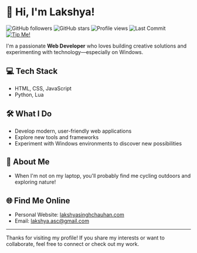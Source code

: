 # 👋 Hi, I'm Lakshya!

![GitHub followers](https://img.shields.io/github/followers/lakshyaelite?label=Followers&style=for-the-badge&logo=github)
![GitHub stars](https://img.shields.io/github/stars/lakshyaelite?affiliation=OWNER%2CCOLLABORATOR%2CORGANIZATION_MEMBER&style=for-the-badge&logo=github)
![Profile views](https://komarev.com/ghpvc/?username=lakshyaelite&style=for-the-badge&color=blue)
![Last Commit](https://img.shields.io/github/last-commit/lakshyaelite/lakshyaelite?style=for-the-badge&logo=git)
[![Tip Me!](https://img.shields.io/badge/Tip%20Me%20%E2%9D%A4%EF%B8%8F-get%20me%20toffee-green?style=for-the-badge&logo=phonepe)](https://getmetoffee.vercel.app/payment.html?upiId=8320390785@pz&name=Lakshya+Singh+Chauhan&price=10)

I'm a passionate **Web Developer** who loves building creative solutions and experimenting with technology—especially on Windows.

## 💻 Tech Stack
- HTML, CSS, JavaScript  
- Python, Lua

## 🛠️ What I Do
- Develop modern, user-friendly web applications
- Explore new tools and frameworks
- Experiment with Windows environments to discover new possibilities

## 🚴 About Me
- When I'm not on my laptop, you'll probably find me cycling outdoors and exploring nature!

## 🌐 Find Me Online
- Personal Website: [lakshyasinghchauhan.com](https://lakshyasinghchauhan.com)
- Email: lakshya.asc@gmail.com

---

Thanks for visiting my profile! If you share my interests or want to collaborate, feel free to connect or check out my work.

<!---
lakshyagithub/lakshyagithub is a ✨ special ✨ repository because its `README.md` (this file) appears on your GitHub profile.
You can click the Preview link to take a look at your changes.
--->

